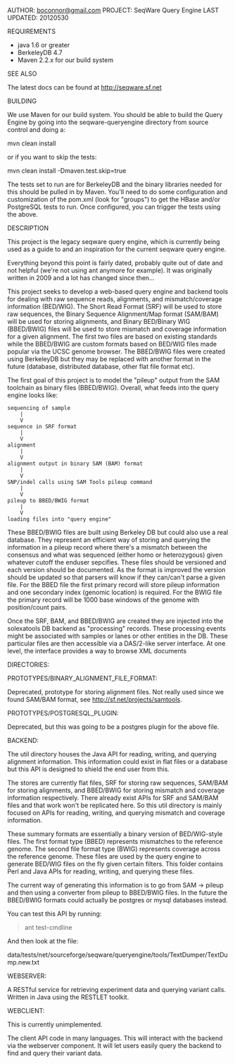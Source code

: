 AUTHOR:       boconnor@gmail.com
PROJECT:      SeqWare Query Engine
LAST UPDATED: 20120530

REQUIREMENTS

* java 1.6 or greater
* BerkeleyDB 4.7
* Maven 2.2.x for our build system

SEE ALSO

The latest docs can be found at http://seqware.sf.net

BUILDING

We use Maven for our build system.  You should be able to build the Query
Engine by going into the seqware-queryengine directory from source control and
doing a:

 mvn clean install

or if you want to skip the tests:

 mvn clean install -Dmaven.test.skip=true

The tests set to run are for BerkeleyDB and the binary libraries needed for
this should be pulled in by Maven. You'll need to do some configuration and
customization of the pom.xml (look for "groups") to get the HBase and/or
PostgreSQL tests to run.  Once configured, you can trigger the tests using the
above.

DESCRIPTION

This project is the legacy seqware query engine, which is currently being used 
as a guide to and an inspiration for the current seqware query engine. 

Everything beyond this point is fairly dated, probably quite out of date and
not helpful (we're not using ant anymore for example). It was originally
written in 2009 and a lot has changed since then...

This project seeks to develop a web-based query engine and backend tools for
dealing with raw sequence reads, alignments, and mismatch/coverage information
(BED/WIG).  The Short Read Format (SRF) will be used to store raw sequences,
the Binary Sequence Alignment/Map format (SAM/BAM) will be used for storing
alignments, and Binary BED/Binary WIG (BBED/BWIG) files will be used to store
mismatch and coverage information for a given alignment.  The first two files
are based on existing standards while the BBED/BWIG are custom formats based on
BED/WIG files made popular via the UCSC genome browser.  The BBED/BWIG files
were created using BerkeleyDB but they may be replaced with another format in
the future (database, distributed database, other flat file format etc).

The first goal of this project is to model the "pileup" output from the SAM
toolchain as binary files (BBED/BWIG).  Overall, what feeds into the query
engine looks like:

    sequencing of sample
        |
        V
    sequence in SRF format
        |
        V
    alignment
        |
        V
    alignment output in binary SAM (BAM) format
        |
        V
    SNP/indel calls using SAM Tools pileup command
        |
        V
    pileup to BBED/BWIG format
        |
        V
    loading files into "query engine"

These BBED/BWIG files are built using Berkeley DB but could also use a real
database.  They represent an efficient way of storing and querying the
information in a pileup record where there's a mismatch between the consensus
and what was sequenced (either homo or heterozygous) given whatever cutoff the
enduser sepcifies. These files should be versioned and each version should be
documented.  As the format is improved the version should be updated so that
parsers will know if they can/can't parse a given file.  For the BBED file the
first primary record will store pileup information and one secondary index
(genomic location) is required. For the BWIG file the primary record will be
1000 base windows of the genome with position/count pairs.

Once the SRF, BAM, and BBED/BWIG are created they are injected into the
solexatools DB backend as "processing" records.  These processing events might
be associated with samples or lanes or other entities in the DB.  These
particular files are then accessible via a DAS/2-like server interface.  At one
level, the interface provides a way to browse XML documents 

DIRECTORIES:

PROTOTYPES/BINARY_ALIGNMENT_FILE_FORMAT:

Deprecated, prototype for storing alignment files.  Not really used since we
found SAM/BAM format, see http://sf.net/projects/samtools.

PROTOTYPES/POSTGRESQL_PLUGIN:

Deprecated, but this was going to be a postgres plugin for the above file.

BACKEND:

The util directory houses the Java API for reading, writing, and querying
alignment information.  This information could exist in flat files or a
database but this API is designed to shield the end user from this.

The stores are currently flat files, SRF for storing raw sequences, SAM/BAM for
storing alignments, and BBED/BWIG for storing mismatch and coverage information
respectively.  There already exist APIs for SRF and SAM/BAM files and that work
won't be replicated here.  So this util directory is mainly focused on APIs for
reading, writing, and querying mismatch and coverage information.

These summary formats are essentially a binary version of BED/WIG-style files.
The first format type (BBED) represents mismatches to the reference genome.
The second file format type (BWIG) represents coverage across the reference
genome.  These files are used by the query engine to generate BED/WIG files on
the fly given certain filters. This folder contains Perl and Java APIs for
reading, writing, and querying these files.

The current way of generating this information is to go from SAM -> pileup and
then using a converter from pileup to BBED/BWIG files.  In the future the
BBED/BWIG formats could actually be postgres or mysql databases instead.

You can test this API by running:

>ant test-cmdline

And then look at the file:

data/tests/net/sourceforge/seqware/queryengine/tools/TextDumper/TextDump.new.txt


WEBSERVER:

A RESTful service for retrieving experiment data and querying variant calls.
Written in Java using the RESTLET toolkit.

WEBCLIENT:

This is currently unimplemented.

The client API code in many languages. This will interact with the backend via
the webserver component. It will let users easily query the backend to find and
query their variant data.
